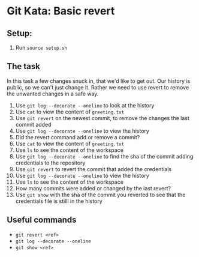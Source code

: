 # Git Kata: Basic revert
## Setup:

1. Run `source setup.sh`

## The task

In this task a few changes snuck in, that we'd like to get out. Our history is public, so we can't just change it. Rather we need to use revert to remove the unwanted changes in a safe way.

1. Use `git log --decorate --oneline` to look at the history
2.  Use `cat` to view the content of `greeting.txt`
3.  Use `git revert` on the newest commit, to remove the changes the last commit added
4.  Use `git log --decorate --oneline` to view the history
5.  Did the revert command add or remove a commit?
6.  Use `cat` to view the content of `greeting.txt`
7.  Use `ls` to see the content of the workspace
8.  Use `git log --decorate --oneline` to find the sha of the commit adding credentials to the repository
9.  Use `git revert` to revert the commit that added the credentials
10. Use `git log --decorate --oneline` to view the history
11. Use `ls` to see the content of the workspace
12. How many commits were added or changed by the last revert?
13. Use `git show` with the sha of the commit you reverted to see that the credentials file is stilll in the history


## Useful commands
- `git revert <ref>`
- `git log --decorate --oneline`
- `git show <ref>`
